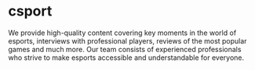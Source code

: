 # csport
We provide high-quality content covering key moments in the world of esports, interviews with professional players, reviews of the most popular games and much more. Our team consists of experienced professionals who strive to make esports accessible and understandable for everyone.
